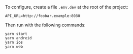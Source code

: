 To configure, create a file `.env.dev` at the root of the project:
```
API_URL=http://foobar.example:8080
```

Then run with the following commands:
```
yarn start
yarn android
yarn ios
yarn web
```

